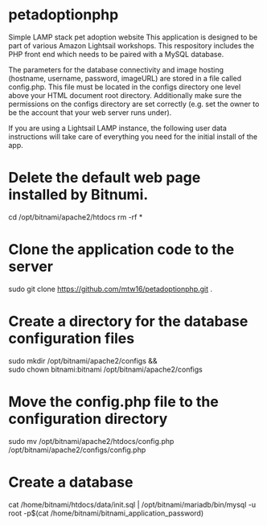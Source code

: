 # petadoptionphp
Simple LAMP stack pet adoption website
This application is designed to be part of various Amazon Lightsail workshops. This respository includes the PHP front end which needs to be paired with a MySQL database.

The parameters for the database connectivity and image hosting (hostname, username, password, imageURL) are stored in a file called config.php. This file must be located in the configs directory one level above your HTML document root directory. Additionally make sure the permissions on the configs directory are set correctly (e.g. set the owner to be the account that your web server runs under).

If you are using a Lightsail LAMP instance, the following user data instructions will take care of everything you need for the initial install of the app.

# Delete the default web page installed by Bitnumi.
cd /opt/bitnami/apache2/htdocs
rm -rf *
# Clone the application code to the server
sudo git clone https://github.com/mtw16/petadoptionphp.git .
# Create a directory for the database configuration files
sudo mkdir /opt/bitnami/apache2/configs && \
sudo chown bitnami:bitnami /opt/bitnami/apache2/configs
# Move the config.php file to the configuration directory
sudo mv /opt/bitnami/apache2/htdocs/config.php /opt/bitnami/apache2/configs/config.php
# Create a database
cat /home/bitnami/htdocs/data/init.sql | /opt/bitnami/mariadb/bin/mysql -u root -p$(cat /home/bitnami/bitnami_application_password)

